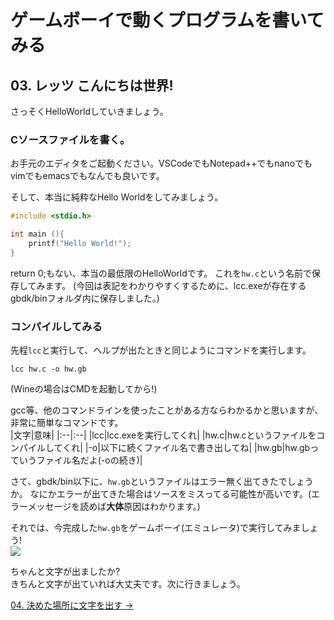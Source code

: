 # ゲームボーイで動くプログラムを書いてみる

## 03. レッツ こんにちは世界!

さっそくHelloWorldしていきましょう。

### Cソースファイルを書く。

お手元のエディタをご起動ください。VSCodeでもNotepad++でもnanoでもvimでもemacsでもなんでも良いです。

そして、本当に純粋なHello Worldをしてみましょう。

```c
#include <stdio.h>

int main (){
    printf("Hello World!");
}
```

return 0;もない、本当の最低限のHelloWorldです。
これを`hw.c`という名前で保存してみます。
(今回は表記をわかりやすくするために、lcc.exeが存在するgbdk/binフォルダ内に保存しました。)

### コンパイルしてみる

先程`lcc`と実行して、ヘルプが出たときと同じようにコマンドを実行します。

```batch
lcc hw.c -o hw.gb
```  
(Wineの場合はCMDを起動してから!)

gcc等、他のコマンドラインを使ったことがある方ならわかるかと思いますが、非常に簡単なコマンドです。  
|文字|意味|
|:--|:--|
|lcc|lcc.exeを実行してくれ|
|hw.c|hw.cというファイルをコンパイルしてくれ|
|-o|以下に続くファイル名で書き出してね|
|hw.gb|hw.gbっていうファイル名だよ(-oの続き)|

さて、gbdk/bin以下に、`hw.gb`というファイルはエラー無く出てきたでしょうか。
なにかエラーが出てきた場合はソースをミスってる可能性が高いです。(エラーメッセージを読めば**大体**原因はわかります。)

それでは、今完成した`hw.gb`をゲームボーイ(エミュレータ)で実行してみましょう!  
![](https://i.imgur.com/MQ0RYdk.png)

ちゃんと文字が出ましたか?  
きちんと文字が出ていれば大丈夫です。次に行きましょう。

[04. 決めた場所に文字を出す ->](04.md)